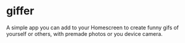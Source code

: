 # giffer
A simple app you can add to your Homescreen to create funny gifs of yourself or others, with premade photos or you device camera.
